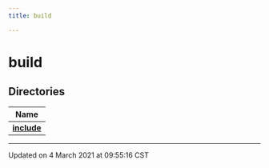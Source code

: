 ```yaml
---
title: build

---
```


# build



## Directories

| Name           |
| -------------- |
| **[include](/eg-cpp-library/docs/api/files/dir_8f2980731aba7ec7b9fcae5764f196e3/#dir-include)**  |







-------------------------------

Updated on  4 March 2021 at 09:55:16 CST
